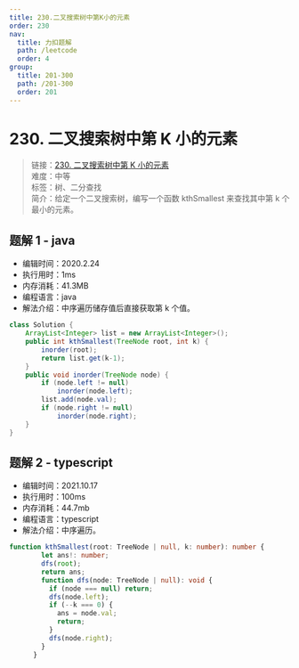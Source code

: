 ```yaml
---
title: 230.二叉搜索树中第K小的元素
order: 230
nav:
  title: 力扣题解
  path: /leetcode
  order: 4
group:
  title: 201-300
  path: /201-300
  order: 201
---
```


# 230. 二叉搜索树中第 K 小的元素

> 链接：[230. 二叉搜索树中第 K 小的元素](https://leetcode-cn.com/problems/kth-smallest-element-in-a-bst/)  
> 难度：中等  
> 标签：树、二分查找  
> 简介：给定一个二叉搜索树，编写一个函数 kthSmallest 来查找其中第 k 个最小的元素。

## 题解 1 - java

- 编辑时间：2020.2.24
- 执行用时：1ms
- 内存消耗：41.3MB
- 编程语言：java
- 解法介绍：中序遍历储存值后直接获取第 k 个值。

```java
class Solution {
    ArrayList<Integer> list = new ArrayList<Integer>();
    public int kthSmallest(TreeNode root, int k) {
    	inorder(root);
    	return list.get(k-1);
    }
	public void inorder(TreeNode node) {
		if (node.left != null)
			inorder(node.left);
		list.add(node.val);
		if (node.right != null)
			inorder(node.right);
	}
}
```
## 题解 2 - typescript
- 编辑时间：2021.10.17
- 执行用时：100ms
- 内存消耗：44.7mb
- 编程语言：typescript
- 解法介绍：中序遍历。
```typescript
function kthSmallest(root: TreeNode | null, k: number): number {
        let ans!: number;
        dfs(root);
        return ans;
        function dfs(node: TreeNode | null): void {
          if (node === null) return;
          dfs(node.left);
          if (--k === 0) {
            ans = node.val;
            return;
          }
          dfs(node.right);
        }
      }
```
